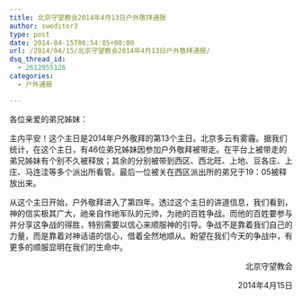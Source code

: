 ```yaml
---
title: 北京守望教会2014年4月13日户外敬拜通报
author: sweditor3
type: post
date: 2014-04-15T06:54:05+00:00
url: /2014/04/15/北京守望教会2014年4月13日户外敬拜通报/
dsq_thread_id:
  - 2612955126
categories:
  - 户外通报

---
```

各位亲爱的弟兄姊妹：

主内平安！这个主日是2014年户外敬拜的第13个主日。北京多云有雾霾。据我们统计，在这个主日，有46位弟兄姊妹因参加户外敬拜被带走。在平台上被带走的弟兄姊妹有个别不久被释放；其余的分别被带到西区、西北旺、上地、豆各庄、上庄、马连洼等多个派出所看管。最后一位被关在西区派出所的弟兄于19：05被释放出来。

从这个主日开始，户外敬拜进入了第四年。透过这个主日的讲道信息，我们看到，神的信实极其广大，祂亲自作祂军队的元帅，为祂的百姓争战。而他的百姓要参与并分享这争战的得胜，特别需要以信心来顺服神的引导。争战不是靠着我们自己的力量，而是靠着对神话语的信心，借着全然地顺从。盼望在我们今天的争战中，有更多的顺服显明在我们的生命中。

<p style="text-align: right;">
  北京守望教会
</p>

<p style="text-align: right;">
  2014年4月15日
</p>